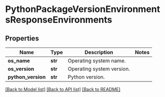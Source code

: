 # PythonPackageVersionEnvironmentsResponseEnvironments

## Properties
Name | Type | Description | Notes
------------ | ------------- | ------------- | -------------
**os_name** | **str** | Operating system name. |
**os_version** | **str** | Operating system version. |
**python_version** | **str** | Python version. |

[[Back to Model list]](../README.md#documentation-for-models) [[Back to API list]](../README.md#documentation-for-api-endpoints) [[Back to README]](../README.md)

